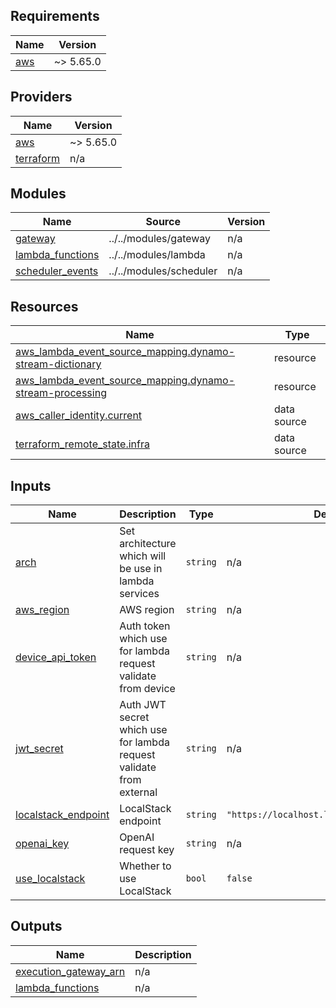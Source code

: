 <!-- BEGIN_TF_DOCS -->
## Requirements

| Name | Version |
|------|---------|
| <a name="requirement_aws"></a> [aws](#requirement\_aws) | ~> 5.65.0 |

## Providers

| Name | Version |
|------|---------|
| <a name="provider_aws"></a> [aws](#provider\_aws) | ~> 5.65.0 |
| <a name="provider_terraform"></a> [terraform](#provider\_terraform) | n/a |

## Modules

| Name | Source | Version |
|------|--------|---------|
| <a name="module_gateway"></a> [gateway](#module\_gateway) | ../../modules/gateway | n/a |
| <a name="module_lambda_functions"></a> [lambda\_functions](#module\_lambda\_functions) | ../../modules/lambda | n/a |
| <a name="module_scheduler_events"></a> [scheduler\_events](#module\_scheduler\_events) | ../../modules/scheduler | n/a |

## Resources

| Name | Type |
|------|------|
| [aws_lambda_event_source_mapping.dynamo-stream-dictionary](https://registry.terraform.io/providers/hashicorp/aws/latest/docs/resources/lambda_event_source_mapping) | resource |
| [aws_lambda_event_source_mapping.dynamo-stream-processing](https://registry.terraform.io/providers/hashicorp/aws/latest/docs/resources/lambda_event_source_mapping) | resource |
| [aws_caller_identity.current](https://registry.terraform.io/providers/hashicorp/aws/latest/docs/data-sources/caller_identity) | data source |
| [terraform_remote_state.infra](https://registry.terraform.io/providers/hashicorp/terraform/latest/docs/data-sources/remote_state) | data source |

## Inputs

| Name | Description | Type | Default | Required |
|------|-------------|------|---------|:--------:|
| <a name="input_arch"></a> [arch](#input\_arch) | Set architecture which will be use in lambda services | `string` | n/a | yes |
| <a name="input_aws_region"></a> [aws\_region](#input\_aws\_region) | AWS region | `string` | n/a | yes |
| <a name="input_device_api_token"></a> [device\_api\_token](#input\_device\_api\_token) | Auth token which use for lambda request validate from device | `string` | n/a | yes |
| <a name="input_jwt_secret"></a> [jwt\_secret](#input\_jwt\_secret) | Auth JWT secret which use for lambda request validate from external | `string` | n/a | yes |
| <a name="input_localstack_endpoint"></a> [localstack\_endpoint](#input\_localstack\_endpoint) | LocalStack endpoint | `string` | `"https://localhost.localstack.cloud:4566"` | no |
| <a name="input_openai_key"></a> [openai\_key](#input\_openai\_key) | OpenAI request key | `string` | n/a | yes |
| <a name="input_use_localstack"></a> [use\_localstack](#input\_use\_localstack) | Whether to use LocalStack | `bool` | `false` | no |

## Outputs

| Name | Description |
|------|-------------|
| <a name="output_execution_gateway_arn"></a> [execution\_gateway\_arn](#output\_execution\_gateway\_arn) | n/a |
| <a name="output_lambda_functions"></a> [lambda\_functions](#output\_lambda\_functions) | n/a |
<!-- END_TF_DOCS -->